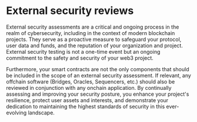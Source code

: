 # External security reviews
External security assessments are a critical and ongoing process in the realm of cybersecurity, including in the context of modern blockchain projects. They serve as a proactive measure to safeguard your protocol, user data and funds, and the reputation of your organization and project. External security testing is not a one-time event but an ongoing commitment to the safety and security of your web3 project.

Furthermore, your smart contracts are not the only components that should be included in the scope of an external security assessment. If relevant, any offchain software (Bridges, Oracles, Sequencers, etc.) should also be reviewed in conjunction with any onchain application.
By continually assessing and improving your security posture, you enhance your project's resilience, protect user assets and interests, and demonstrate your dedication to maintaining the highest standards of security in this ever-evolving landscape.